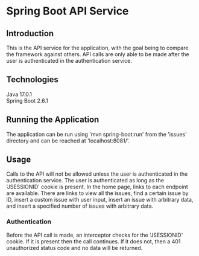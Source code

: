 # Spring Boot API Service

## Introduction

This is the API service for the application, with the goal being to compare the framework against others.
API calls are only able to be made after the user is authenticated in the authentication service.

## Technologies

Java 17.0.1\
Spring Boot 2.6.1

## Running the Application

The application can be run using 'mvn spring-boot:run' from the 'issues' directory and can be reached at 'localhost:8081/'.

## Usage

Calls to the API will not be allowed unless the user is authenticated in the authentication service.
The user is authenticated as long as the 'JSESSIONID' cookie is present. In the home page,
links to each endpoint are available. There are links to view all the issues,
find a certain issue by ID, insert a custom issue with user input, insert an issue with arbitrary data,
and insert a specified number of issues with arbitrary data.

### Authentication 

Before the API call is made, an interceptor checks for the 'JSESSIONID' cookie. If it is present then the call continues.
If it does not, then a 401 unauthorized status code and no data will be returned.
